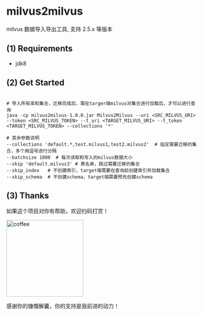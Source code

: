# milvus2milvus

milvus 数据导入导出工具, 支持 2.5.x 等版本

## (1) Requirements
- jdk8

## (2) Get Started

```shell

# 导入所有库和集合，迁移完成后，需在targer端milvus对集合进行加载后，才可以进行查询
java -cp milvus2milvus-1.0.0.jar Milvus2Milvus --uri <SRC_MILVUS_URI> --token <SRC_MILVUS_TOKEN> --t_uri <TARGET_MILVUS_URI> --t_token <TARGET_MILVUS_TOKEN> --collections '*' 

# 其余参数说明
--collections 'default.*,test.milvus1,test2.milvus2'  # 指定需要迁移的集合，多个用逗号进行分隔
--batchsize 1000  # 每次读取和写入的milvus数据大小
--skip 'default.milvus3' # 黑名单，跳过需要迁移的集合
--skip_index   # 不创建索引，target端需要在查询前创建索引并加载集合
--skip_schema  # 不创建schema，target端需要预先创建schema
```
## (3) Thanks

如果这个项目对你有帮助，欢迎扫码打赏！

<img src="images/coffee.png" alt="coffee" width="200" height="200">

感谢你的慷慨解囊，你的支持是我前进的动力！
